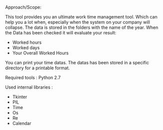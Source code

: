 Approach/Scope:

This tool provides you an ultimate work time management tool. Which can help you a lot when,
especially when the system on your company will collapse. The data is stored in the folders
with the name of the year. When the Data has been checked it will evaluate your result:
- Worked hours
- Worked days
- Your Overall Worked Hours


You can print your time datas. The datas has been stored in a specific directory for a 
printable format.

Required tools : Python 2.7

Used internal libraries :
- Tkinter
- PIL
- Time
- Os
- Re
- Calendar

